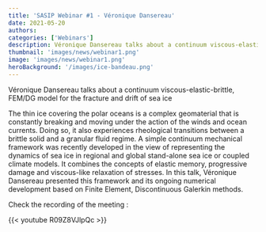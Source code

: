 ```yaml
---
title: 'SASIP Webinar #1 - Véronique Dansereau'
date: 2021-05-20
authors:
categories: ['Webinars']
description: Véronique Dansereau talks about a continuum viscous-elastic-brittle, FEM/DG model for the fracture and drift of sea ice
thumbnail: 'images/news/webinar1.png'
image: 'images/news/webinar1.png'
heroBackground: '/images/ice-bandeau.png'
---
```


 Véronique Dansereau talks about a continuum viscous-elastic-brittle, FEM/DG model for the fracture and drift of sea ice

The thin ice covering the polar oceans is a complex geomaterial that is constantly breaking and moving under the action of the winds and ocean currents. Doing so, it also experiences rheological transitions between a brittle solid and a granular fluid regime. A simple continuum mechanical framework was recently developed in the view of representing the dynamics of sea ice in regional and global stand-alone sea ice or coupled climate models. It combines the concepts of elastic memory, progressive damage and viscous-like relaxation of stresses. In this talk, Véronique Dansereau  presented this framework and its ongoing numerical development based on Finite Element, Discontinuous Galerkin methods.

Check the recording of the meeting : 

{{< youtube R09Z8VJlpQc >}}

